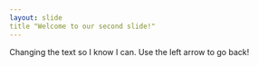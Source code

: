 ```yaml
---
layout: slide
title "Welcome to our second slide!"
---
```

Changing the text so I know I can.
Use the left arrow to go back!
